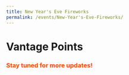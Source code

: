 ```yaml
---
title: New Year's Eve Fireworks
permalink: /events/New-Year's-Eve-Fireworks/
---
```


# Vantage Points
### <font color="orangered"><b>Stay tuned for more updates!</b></font>
